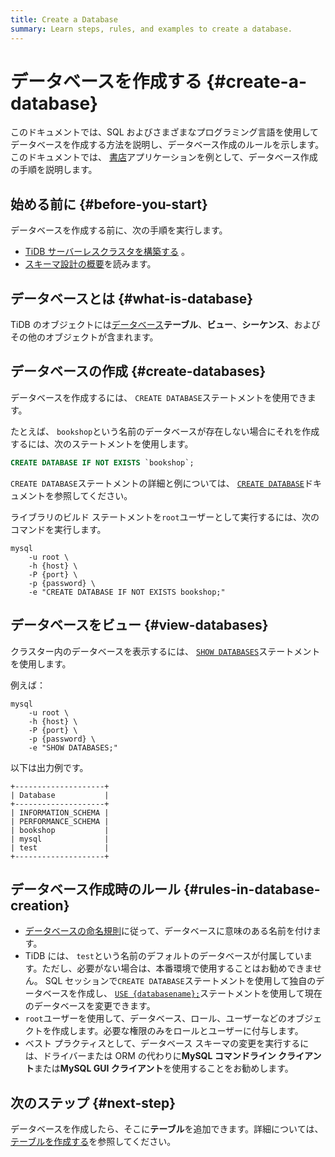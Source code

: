 ```yaml
---
title: Create a Database
summary: Learn steps, rules, and examples to create a database.
---
```


# データベースを作成する {#create-a-database}

このドキュメントでは、SQL およびさまざまなプログラミング言語を使用してデータベースを作成する方法を説明し、データベース作成のルールを示します。このドキュメントでは、 [書店](/develop/dev-guide-bookshop-schema-design.md)アプリケーションを例として、データベース作成の手順を説明します。

## 始める前に {#before-you-start}

データベースを作成する前に、次の手順を実行します。

-   [TiDB サーバーレスクラスタを構築する](/develop/dev-guide-build-cluster-in-cloud.md) 。
-   [スキーマ設計の概要](/develop/dev-guide-schema-design-overview.md)を読みます。

## データベースとは {#what-is-database}

TiDB のオブジェクトには[データベース](/develop/dev-guide-schema-design-overview.md)**テーブル**、**ビュー**、**シーケンス**、およびその他のオブジェクトが含まれます。

## データベースの作成 {#create-databases}

データベースを作成するには、 `CREATE DATABASE`ステートメントを使用できます。

たとえば、 `bookshop`という名前のデータベースが存在しない場合にそれを作成するには、次のステートメントを使用します。

```sql
CREATE DATABASE IF NOT EXISTS `bookshop`;
```

`CREATE DATABASE`ステートメントの詳細と例については、 [`CREATE DATABASE`](/sql-statements/sql-statement-create-database.md)ドキュメントを参照してください。

ライブラリのビルド ステートメントを`root`ユーザーとして実行するには、次のコマンドを実行します。

```shell
mysql
    -u root \
    -h {host} \
    -P {port} \
    -p {password} \
    -e "CREATE DATABASE IF NOT EXISTS bookshop;"
```

## データベースをビュー {#view-databases}

クラスター内のデータベースを表示するには、 [`SHOW DATABASES`](/sql-statements/sql-statement-show-databases.md)ステートメントを使用します。

例えば：

```shell
mysql
    -u root \
    -h {host} \
    -P {port} \
    -p {password} \
    -e "SHOW DATABASES;"
```

以下は出力例です。

    +--------------------+
    | Database           |
    +--------------------+
    | INFORMATION_SCHEMA |
    | PERFORMANCE_SCHEMA |
    | bookshop           |
    | mysql              |
    | test               |
    +--------------------+

## データベース作成時のルール {#rules-in-database-creation}

-   [データベースの命名規則](/develop/dev-guide-object-naming-guidelines.md)に従って、データベースに意味のある名前を付けます。
-   TiDB には、 `test`という名前のデフォルトのデータベースが付属しています。ただし、必要がない場合は、本番環境で使用することはお勧めできません。 SQL セッションで`CREATE DATABASE`ステートメントを使用して独自のデータベースを作成し、 [`USE {databasename};`](/sql-statements/sql-statement-use.md)ステートメントを使用して現在のデータベースを変更できます。
-   `root`ユーザーを使用して、データベース、ロール、ユーザーなどのオブジェクトを作成します。必要な権限のみをロールとユーザーに付与します。
-   ベスト プラクティスとして、データベース スキーマの変更を実行するには、ドライバーまたは ORM の代わりに**MySQL コマンドライン クライアント**または**MySQL GUI クライアント**を使用することをお勧めします。

## 次のステップ {#next-step}

データベースを作成したら、そこに**テーブル**を追加できます。詳細については、 [テーブルを作成する](/develop/dev-guide-create-table.md)を参照してください。

